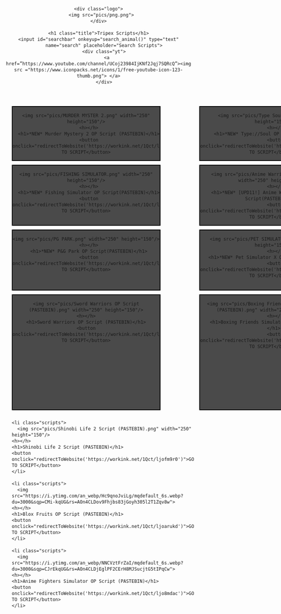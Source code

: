 <!DOCTYPE html>
<html>
<head>
  <title>Tripex Scripts</title>
  <link rel="stylesheet" type="text/css" href="style.css">
</head>
<body>
  
  <header>
    
    <div class="logo">
      <img src="pics/png.png">
    </div>
    
    <h1 class="title">Tripex Scripts</h1>
    <input id="searchbar" onkeyup="search_animal()" type="text"
        name="search" placeholder="Search Scripts">
        <div class="yt">
          <a href=”https://www.youtube.com/channel/UCoj23984IjKNf2Jqj7SQRcQ”><img src ="https://www.iconpacks.net/icons/1/free-youtube-icon-123-thumb.png"> </a>
        </div>
  </header>
  
  
  <style>
    ol {
      list-style-type: none;
      display: grid;
      grid-template-columns: repeat(3, 1fr);
      grid-gap: 10px;
    }

    li {
      text-align: center;
      border: 2px solid rgb(0, 0, 0);
      width: 80%;
      background-color: rgba(0, 0, 0, 0.705);
    
    }
  </style>
  

  
<ol class>

  <li class="scripts">
    
    <img src="pics/MURDER MYSTER 2.png" width="250" height="150"/>
      <h></h>
      <h1>*NEW* Murder Mystery 2 OP Script (PASTEBIN)</h1>
      <button onclick="redirectToWebsite('https://workink.net/1Qct/ljr3ejx9')">GO TO SCRIPT</button>
    
  </li>

  <li class="scripts">
    
    <img src="pics/Type Soul.png" width="250" height="150"/>
      <h></h>
      <h1>*NEW* Type://Soul OP Script(PASTEBIN)</h1>
      <button onclick="redirectToWebsite('https://workink.net/1Qct/ljqbgxfp')">GO TO SCRIPT</button>
    
  </li>

  <li class="scripts">
    
    <img src="pics/Project Slayers.png" width="250" height="150"/>
      <h></h>
      <h1>*NEW* Project Slayers OP Script(PASTEBIN)</h1>
      <button onclick="redirectToWebsite('https://workink.net/1Qct/ljqa0thb')">GO TO SCRIPT</button>
    
  </li>

  <li class="scripts">
    
    <img src="pics/FISHING SIMULATOR.png" width="250" height="150"/>
      <h></h>
      <h1>*NEW* Fishing Simulator OP Script(PASTEBIN)</h1>
      <button onclick="redirectToWebsite('https://workink.net/1Qct/ljq981aa')">GO TO SCRIPT</button>
    
  </li>

  <li class="scripts">
    
    <img src="pics/Anime Warriors Simulator 2.png" width="250" height="150"/>
      <h></h>
      <h1>*NEW* [UPD11!] Anime Warriors 2 Simulator OP Script(PASTEBIN)</h1>
      <button onclick="redirectToWebsite('https://workink.net/1Qct/ljq8npq9')">GO TO SCRIPT</button>
    
  </li>

  <li class="scripts">
    
    <img src="pics/Clicker Mining Sim.png" width="250" height="150"/>
      <h></h>
      <h1>*NEW* [UPD] Clicker Mining Simulator OP Script(PASTEBIN)</h1>
      <button onclick="redirectToWebsite('https://workink.net/1Qct/ljpxgnb5')">GO TO SCRIPT</button>
    
  </li>

  <li class="scripts">
    
    <img src="pics/PG PARK.png" width="250" height="150"/>
      <h></h>
      <h1>*NEW* P&G Park OP Script(PASTEBIN)</h1>
      <button onclick="redirectToWebsite('https://workink.net/1Qct/ljpul13b')">GO TO SCRIPT</button>
    
  </li>

  <li class="scripts">
    
    <img src="pics/PET SIMULATOR X.png" width="250" height="150"/>
      <h></h>
      <h1>*NEW* Pet Simulator X OP Script(PASTEBIN)</h1>
      <button onclick="redirectToWebsite('https://workink.net/1Qct/ljprfhg5')">GO TO SCRIPT</button>
    
  </li>

  <li class="scripts">
    
    <img src="pics/Sonic Speed Sim (1).png" width="250" height="150"/>
      <h></h>
      <h1>*NEW*💚 Android Shadow Sonic Speed Simulator OP Script(PASTEBIN)</h1>
      <button onclick="redirectToWebsite('https://workink.net/1Qct/ljpq37ct')">GO TO SCRIPT</button>
    
  </li>
 
  
  <li class="scripts">
    
    <img src="pics/Sword Warriors OP Script (PASTEBIN).png" width="250" height="150"/>
    <h></h>
    <h1>Sword Warriors OP Script (PASTEBIN)</h1>
    <button onclick="redirectToWebsite('https://workink.net/1Qct/ljozupl6')">GO TO SCRIPT</button>
  
</li>
   
  
  
  <li class="scripts">
    
    <img src="pics/Boxing Friends Simulator OP Script (PASTEBIN).png" width="250" height="150"/>
      <h></h>
      <h1>Boxing Friends Simulator OP Script (PASTEBIN)</h1>
      <button onclick="redirectToWebsite('https://workink.net/1Qct/ljoiigan')">GO TO SCRIPT</button>
    
  </li>
  
  <li class="scripts">
    <img src="pics/ARM WRESTLE SIMULATOR OP Script (PASTEBIN).png" width="250" height="150"/>
    <h></h>
    <h1>ARM WRESTLE SIMULATOR OP Script (PASTEBIN)</h1>
    <button onclick="redirectToWebsite('https://workink.net/1Qct/ljohqhgy')">GO TO SCRIPT</button></li>


    <li class="scripts">
      <img src="pics/Shinobi Life 2 Script (PASTEBIN).png" width="250" height="150"/>
    <h></h>
    <h1>Shinobi Life 2 Script (PASTEBIN)</h1>
    <button onclick="redirectToWebsite('https://workink.net/1Qct/ljofm9r0')">GO TO SCRIPT</button>
    </li>

    <li class="scripts">
      <img src="https://i.ytimg.com/an_webp/Hc9qnoJviLg/mqdefault_6s.webp?du=3000&sqp=CMi-kqUG&rs=AOn4CLDov9Fhjbs83jGoyh305l2T1Zqv8w">
    <h></h>
    <h1>Blox Fruits OP Script (PASTEBIN)</h1>
    <button onclick="redirectToWebsite('https://workink.net/1Qct/ljoarukd')">GO TO SCRIPT</button>
    </li>

    <li class="scripts">
      <img src="https://i.ytimg.com/an_webp/NNCVztFrZaI/mqdefault_6s.webp?du=3000&sqp=CJrEkqUG&rs=AOn4CLDjEglPF2CErH8MJSucjtG5tIPqCw">
    <h></h>
    <h1>Anime Fighters Simulator OP Script (PASTEBIN)</h1>
    <button onclick="redirectToWebsite('https://workink.net/1Qct/ljo8mdac')">GO TO SCRIPT</button>
    </li>

  

    
</ol>




 
  <div class="wave"></div>
  <div class="wave"></div>
  <div class="wave"></div>
  
 



  



  <script>
    function redirectToWebsite(url) {
      window.location.href = url;
    }
  </script>
  <script src="script.js"></script>
  <script src="path/to/wk_ext_script_438989_8737.js"></script>
</body>
</html>
